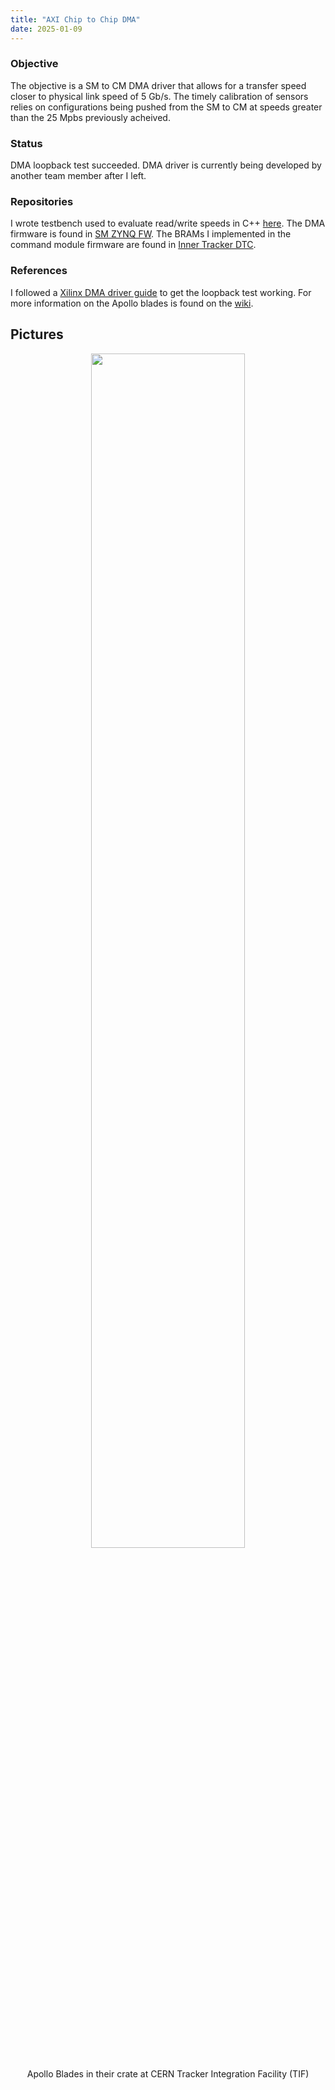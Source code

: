 ```yaml
---
title: "AXI Chip to Chip DMA"
date: 2025-01-09
---
```


### Objective
The objective is a SM to CM DMA driver that allows for a transfer speed closer to physical link speed of 5 Gb/s. The timely calibration of sensors relies on configurations being pushed from the SM to CM at speeds greater than the 25 Mpbs previously acheived.

### Status
DMA loopback test succeeded. DMA driver is currently being developed by another team member after I left.

### Repositories
I wrote testbench used to evaluate read/write speeds in C++ [here](https://github.com/ablaizot/speedtest/tree/CMspeed).
The DMA firmware is found in [SM ZYNQ FW](https://gitlab.com/apollo-lhc/FW/SM_ZYNQ_FW/-/tree/c2c_dma?ref_type=heads).
The BRAMs I implemented in the command module firmware are found in [Inner Tracker DTC](https://gitlab.cern.ch/cms-tracker-phase2-data-processing/BE_firmware/inner-tracker-dtc/inner-tracker-dtc/-/tree/block_ram?ref_type=heads).

### References
I followed a [Xilinx DMA driver guide](https://xilinx-wiki.atlassian.net/wiki/spaces/A/pages/1027702787/Linux+DMA+From+User+Space+2.0) to get the loopback test working.
For more information on the Apollo blades is found on the [wiki](https://apollo-lhc.gitlab.io/). 

## Pictures
<p align="center">
<img src="/portfolio/images/Apollo.jpg" width="70%">
</p>
<p align="center">
Apollo Blades in their crate at CERN Tracker Integration Facility (TIF)
</p>

